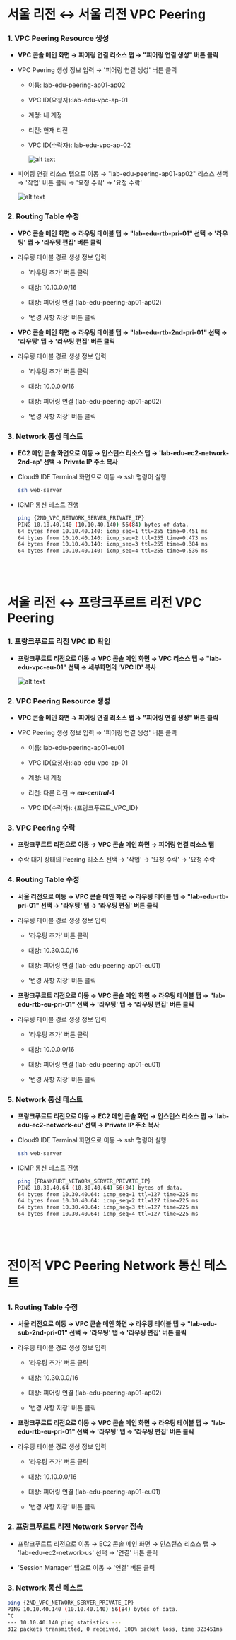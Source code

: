 # 서울 리전 ↔ 서울 리전 VPC Peering

### 1. VPC Peering Resource 생성

- **VPC 콘솔 메인 화면 → 피어링 연결 리소스 탭 → "피어링 연결 생성" 버튼 클릭**

- VPC Peering 생성 정보 입력 → '피어링 연결 생성' 버튼 클릭

    - 이름: lab-edu-peering-ap01-ap02

    - VPC ID(요청자):lab-edu-vpc-ap-01

    - 계정: 내 계정

    - 리전: 현재 리전

    - VPC ID(수락자): lab-edu-vpc-ap-02

        ![alt text](./img/peering_01.png)

- 피어링 연결 리소스 탭으로 이동 → "lab-edu-peering-ap01-ap02" 리소스 선택 → '작업' 버튼 클릭 → '요청 수락' → '요청 수락'

    ![alt text](./img/peering_02.png)

### 2. Routing Table 수정

- **VPC 콘솔 메인 화면 → 라우팅 테이블 탭 → "lab-edu-rtb-pri-01" 선택 → '라우팅' 탭 → '라우팅 편집' 버튼 클릭**

- 라우팅 테이블 경로 생성 정보 입력

    - '라우팅 추가' 버튼 클릭

    - 대상: 10.10.0.0/16

    - 대상: 피어링 연결 (lab-edu-peering-ap01-ap02)

    - '변경 사항 저장' 버튼 클릭

- **VPC 콘솔 메인 화면 → 라우팅 테이블 탭 → "lab-edu-rtb-2nd-pri-01" 선택 → '라우팅' 탭 → '라우팅 편집' 버튼 클릭**

- 라우팅 테이블 경로 생성 정보 입력

    - '라우팅 추가' 버튼 클릭

    - 대상: 10.0.0.0/16

    - 대상: 피어링 연결 (lab-edu-peering-ap01-ap02)

    - '변경 사항 저장' 버튼 클릭

### 3. Network 통신 테스트

- **EC2 메인 콘솔 화면으로 이동 → 인스턴스 리소스 탭 → 'lab-edu-ec2-network-2nd-ap' 선택 → Private IP 주소 복사**

- Cloud9 IDE Terminal 화면으로 이동 → ssh 명령어 실행

    ```bash
    ssh web-server
    ```

- ICMP 통신 테스트 진행

    ```bash
    ping {2ND_VPC_NETWORK_SERVER_PRIVATE_IP}
    PING 10.10.40.140 (10.10.40.140) 56(84) bytes of data.
    64 bytes from 10.10.40.140: icmp_seq=1 ttl=255 time=0.451 ms
    64 bytes from 10.10.40.140: icmp_seq=2 ttl=255 time=0.473 ms
    64 bytes from 10.10.40.140: icmp_seq=3 ttl=255 time=0.384 ms
    64 bytes from 10.10.40.140: icmp_seq=4 ttl=255 time=0.536 ms
    ```
<br><br>


# 서울 리전 ↔ 프랑크푸르트 리전 VPC Peering

### 1. 프랑크푸르트 리전 VPC ID 확인

- **프랑크푸르트 리전으로 이동 → VPC 콘솔 메인 화면 → VPC 리소스 탭 → "lab-edu-vpc-eu-01" 선택 → 세부화면의 'VPC ID' 복사**

    ![alt text](./img/accross_peering_01.png)

### 2. VPC Peering Resource 생성

- **VPC 콘솔 메인 화면 → 피어링 연결 리소스 탭 → "피어링 연결 생성" 버튼 클릭**

- VPC Peering 생성 정보 입력 → '피어링 연결 생성' 버튼 클릭

    - 이름: lab-edu-peering-ap01-eu01

    - VPC ID(요청자):lab-edu-vpc-ap-01

    - 계정: 내 계정

    - 리전: 다른 리전 → ***eu-central-1***

    - VPC ID(수락자): {프랑크푸르트_VPC_ID}

### 3. VPC Peering 수락

- **프랑크푸르트 리전으로 이동 → VPC 콘솔 메인 화면 → 피어링 연결 리소스 탭**

- 수락 대기 상태의 Peering 리소스 선택 → '작업' → '요청 수락' → '요청 수락

### 4. Routing Table 수정

- **서울 리전으로 이동 → VPC 콘솔 메인 화면 → 라우팅 테이블 탭 → "lab-edu-rtb-pri-01" 선택 → '라우팅' 탭 → '라우팅 편집' 버튼 클릭**

- 라우팅 테이블 경로 생성 정보 입력

    - '라우팅 추가' 버튼 클릭

    - 대상: 10.30.0.0/16

    - 대상: 피어링 연결 (lab-edu-peering-ap01-eu01)

    - '변경 사항 저장' 버튼 클릭

- **프랑크푸르트 리전으로 이동 → VPC 콘솔 메인 화면 → 라우팅 테이블 탭 → "lab-edu-rtb-eu-pri-01" 선택 → '라우팅' 탭 → '라우팅 편집' 버튼 클릭**

- 라우팅 테이블 경로 생성 정보 입력

    - '라우팅 추가' 버튼 클릭

    - 대상: 10.0.0.0/16

    - 대상: 피어링 연결 (lab-edu-peering-ap01-eu01)

    - '변경 사항 저장' 버튼 클릭

### 5. Network 통신 테스트

- **프랑크푸르트 리전으로 이동 → EC2 메인 콘솔 화면 → 인스턴스 리소스 탭 → 'lab-edu-ec2-network-eu' 선택 → Private IP 주소 복사**

- Cloud9 IDE Terminal 화면으로 이동 → ssh 명령어 실행

    ```bash
    ssh web-server
    ```

- ICMP 통신 테스트 진행

    ```bash
    ping {FRANKFURT_NETWORK_SERVER_PRIVATE_IP}
    PING 10.30.40.64 (10.30.40.64) 56(84) bytes of data.
    64 bytes from 10.30.40.64: icmp_seq=1 ttl=127 time=225 ms
    64 bytes from 10.30.40.64: icmp_seq=2 ttl=127 time=225 ms
    64 bytes from 10.30.40.64: icmp_seq=3 ttl=127 time=225 ms
    64 bytes from 10.30.40.64: icmp_seq=4 ttl=127 time=225 ms
    ```
<br><br>


# 전이적 VPC Peering Network 통신 테스트

### 1. Routing Table 수정

- **서울 리전으로 이동 → VPC 콘솔 메인 화면 → 라우팅 테이블 탭 → "lab-edu-sub-2nd-pri-01" 선택 → '라우팅' 탭 → '라우팅 편집' 버튼 클릭**

- 라우팅 테이블 경로 생성 정보 입력

    - '라우팅 추가' 버튼 클릭

    - 대상: 10.30.0.0/16

    - 대상: 피어링 연결 (lab-edu-peering-ap01-ap02)

    - '변경 사항 저장' 버튼 클릭

- **프랑크푸르트 리전으로 이동 → VPC 콘솔 메인 화면 → 라우팅 테이블 탭 → "lab-edu-rtb-eu-pri-01" 선택 → '라우팅' 탭 → '라우팅 편집' 버튼 클릭**

- 라우팅 테이블 경로 생성 정보 입력

    - '라우팅 추가' 버튼 클릭

    - 대상: 10.10.0.0/16

    - 대상: 피어링 연결 (lab-edu-peering-ap01-eu01)

    - '변경 사항 저장' 버튼 클릭

### 2. 프랑크푸르트 리전 Network Server 접속

- 프랑크푸르트 리전으로 이동 → EC2 콘솔 메인 화면 → 인스턴스 리소스 탭 → 'lab-edu-ec2-network-us' 선택 → '연결' 버튼 클릭

- 'Session Manager' 탭으로 이동 → '연결' 버튼 클릭

### 3. Network 통신 테스트

```bash
ping {2ND_VPC_NETWORK_SERVER_PRIVATE_IP}
PING 10.10.40.140 (10.10.40.140) 56(84) bytes of data.
^C
--- 10.10.40.140 ping statistics ---
312 packets transmitted, 0 received, 100% packet loss, time 323451ms

